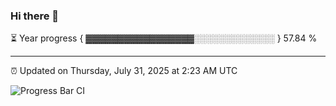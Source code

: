 ### Hi there 👋

⏳ Year progress { ▓▓▓▓▓▓▓▓▓▓▓▓▓▓▓▓▓░░░░░░░░░░░░░ } 57.84 %

---

⏰ Updated on Thursday, July 31, 2025 at 2:23 AM UTC

![Progress Bar CI](https://github.com/arthurbuhl/arthurbuhl/workflows/Progress%20Bar%20CI/badge.svg)
